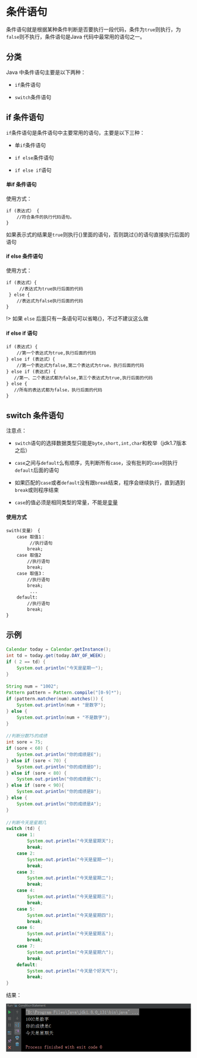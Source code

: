 # 条件语句

条件语句就是根据某种条件判断是否要执行一段代码，条件为`true`则执行，为`false`则不执行，条件语句是Java 代码中最常用的语句之一。

## 分类

Java 中条件语句主要是以下两种：

+ `if`条件语句

+ `switch`条件语句

## if 条件语句

`if`条件语句是条件语句中主要常用的语句，主要是以下三种：

+ 单`if`条件语句

+ `if else`条件语句

+ `if else if`语句

#### 单if 条件语句

使用方式：
``` text
if (表达式） {
    //符合条件的执行代码语句。
}
``` 
如果表示式的结果是`true`则执行{}里面的语句，否则跳过{}的语句直接执行后面的语句

#### if else 条件语句

使用方式：
``` text
if (表达式）{
     //表达式为true执行后面的代码
 } else {
    //表达式为false执行后面的代码
}
```

!> 如果 `else` 后面只有一条语句可以省略{}，不过不建议这么做

#### if else if 语句
``` text
if (表达式) {
    //第一个表达式为true,执行后面的代码
} else if (表达式）{
    //第一个表达式为false,第二个表达式为true，执行后面的代码
} else if (表达式) {
   //第一、二个表达式都为false,第三个表达式为true,执行后面的代码
} else {
   //所有的表达式都为false，执行后面的代码
}
```

## switch 条件语句

注意点：

+ `switch`语句的选择数据类型只能是`byte,short,int,char`和枚举（jdk1.7版本之后）

+ `case`之间与`default`么有顺序，先判断所有`case`，没有批判的`case`则执行`default`后面的语句

+ 如果匹配的`case`或者`default`没有跟`break`结束，程序会继续执行，直到遇到`break`或则程序结束

+ `case`的值必须是相同类型的常量，不能是[变量](/grammer/variable)

#### 使用方式
``` text
swith(变量） {
    case 取值1：
         //执行语句
        break;
    case 取值2
        //执行语句
        break;
    case 取值3：
        //执行语句
        break;
         ...
    default:
        //执行语句
        break;
}
```

## 示例
``` java
Calendar today = Calendar.getInstance();
int td = today.get(today.DAY_OF_WEEK);
if ( 2 == td) {
    System.out.println("今天是星期一");
}

String num = "1002";
Pattern pattern = Pattern.compile("[0-9]*");
if (pattern.matcher(num).matches()) {
    System.out.println(num + "是数字");
} else {
    System.out.println(num + "不是数字");
}

//判断分数75的成绩
int sore = 75;
if (sore < 60) {
    System.out.println("你的成绩是E");
} else if (sore < 70) {
    System.out.println("你的成绩是D");
} else if (sore < 80) {
    System.out.println("你的成绩是C");
} else if (sore < 90){
    System.out.println("你的成绩是B");
} else {
    System.out.println("你的成绩是A");
}

//判断今天是星期几
switch (td) {
    case 1:
        System.out.println("今天是星期天");
        break;
    case 2:
        System.out.println("今天是星期一");
        break;
    case 3:
        System.out.println("今天是星期二");
        break;
    case 4:
        System.out.println("今天是星期三");
        break;
    case 5:
        System.out.println("今天是星期四");
        break;
    case 6:
        System.out.println("今天是星期五");
        break;
    case 7:
        System.out.println("今天是星期六");
        break;
    default:
        System.out.println("今天是个好天气");
        break;
}
```

结果：

![条件语句示例结果](../_media/statement/conditionResult.png)